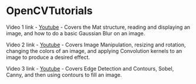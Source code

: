 # OpenCVTutorials


Video 1 link - [Youtube](https://youtu.be/YTBAjP-0Fto) - Covers the Mat structure, reading and displaying an image, and how to do a basic Gaussian Blur on an image. 

Video 2 link - [Youtube](https://youtu.be/LARuIN9dask) - Covers Image Manipulation, resizing and rotation, changing the colors of an image, and applying Convolution kernels to an image to produce a desired effect. 

Video 3 link - [Youtube](https://youtu.be/wuQsW-LZ3kw) - Covers Edge Detection and Contours, Sobel, Canny, and then using contours to fill an image. 
